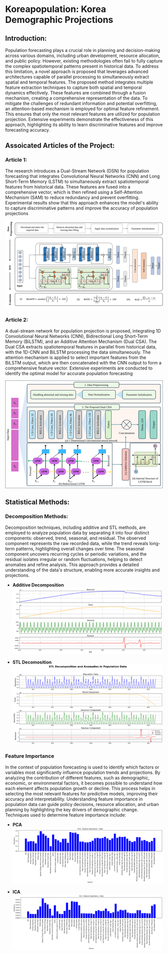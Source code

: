 # Koreapopulation: Korea Demographic Projections

## Introduction:

Population forecasting plays a crucial role in planning and decision-making across various domains, including urban development, resource allocation, and public policy. However, existing methodologies often fail to fully capture the complex spatiotemporal patterns present in historical data. To address this limitation, a novel approach is proposed that leverages advanced architectures capable of parallel processing to simultaneously extract spatial and temporal features. The proposed method integrates multiple feature extraction techniques to capture both spatial and temporal dynamics effectively. These features are combined through a fusion mechanism, creating a comprehensive representation of the data. To mitigate the challenges of redundant information and potential overfitting, an attention-based mechanism is employed for optimal feature refinement. This ensures that only the most relevant features are utilized for population projection. Extensive experiments demonstrate the effectiveness of this approach, highlighting its ability to learn discriminative features and improve forecasting accuracy.

## Assoicated Articles of the Project:
### Article 1:
The research introduces a Dual-Stream Network (DSN) for population forecasting that integrates Convolutional Neural Networks (CNN) and Long Short-Term Memory (LSTM) to simultaneously extract spatiotemporal features from historical data. These features are fused into a comprehensive vector, which is then refined using a Self-Attention Mechanism (SAM) to reduce redundancy and prevent overfitting. Experimental results show that this approach enhances the model's ability to capture discriminative patterns and improve the accuracy of population projections

![](Materials/Framework1.svg)


### Article 2:
A dual-stream network for population projection is proposed, integrating 1D Convolutional Neural Networks (CNN), Bidirectional Long Short-Term Memory (BiLSTM), and an Additive Attention Mechanism (Dual CSA). The Dual CSA extracts spatiotemporal features in parallel from historical data, with the 1D-CNN and BiLSTM processing the data simultaneously. The attention mechanism is applied to select important features from the BiLSTM output, which are then concatenated with the CNN output to form a comprehensive feature vector. Extensive experiments are conducted to identify the optimal model for accurate population forecasting

![](Materials/Framework.svg)

## Statistical Methods:

### Decomposition Methods:
Decomposition techniques, including additive and STL methods, are employed to analyze population data by separating it into four distinct components: observed, trend, seasonal, and residual. The observed component represents the raw recorded data, while the trend reveals long-term patterns, highlighting overall changes over time. The seasonal component uncovers recurring cycles or periodic variations, and the residual isolates irregular or random fluctuations, helping to detect anomalies and refine analysis. This approach provides a detailed understanding of the data's structure, enabling more accurate insights and projections.

- **Additive Decomposition**
![](Materials/KoreMonthly_additive.PNG)

- **STL Decomosition**
![](STL_Decomposition/STL_Decomposition.png)


### Feature Importance
In the context of population forecasting is used to identify which factors or variables most significantly influence population trends and projections. By analyzing the contribution of different features, such as demographic, economic, or environmental factors, it becomes possible to understand how each element affects population growth or decline. This process helps in selecting the most relevant features for predictive models, improving their accuracy and interpretability. Understanding feature importance in population data can guide policy decisions, resource allocation, and urban planning by highlighting the key drivers of demographic change. Techniques used to determine feature importance include:

- **PCA**
![](PCA/PCA.png)

- **ICA**
![](ICA/ICA.png)



